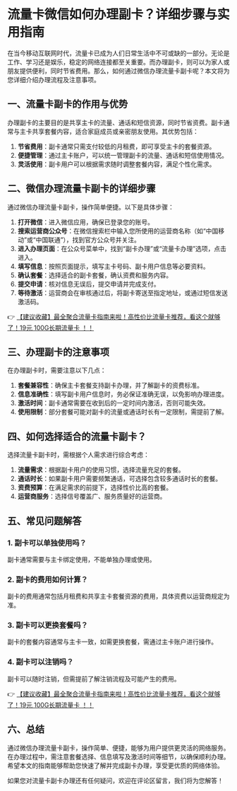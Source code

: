 # 流量卡微信如何办理副卡？详细步骤与实用指南

在当今移动互联网时代，流量卡已成为人们日常生活中不可或缺的一部分。无论是工作、学习还是娱乐，稳定的网络连接都至关重要。而办理副卡，则可以为家人或朋友提供便利，同时节省费用。那么，如何通过微信办理流量卡副卡呢？本文将为您详细介绍办理流程及注意事项。

## 一、流量卡副卡的作用与优势

办理副卡的主要目的是共享主卡的流量、通话和短信资源，同时节省资费。副卡通常与主卡共享套餐内容，适合家庭成员或亲密朋友使用。其优势包括：

1. **节省费用**：副卡通常只需支付较低的月租费，即可享受主卡的套餐资源。
2. **便捷管理**：通过主卡账户，可以统一管理副卡的流量、通话和短信使用情况。
3. **灵活使用**：副卡用户可以根据需求随时调整套餐内容，满足个性化需求。

## 二、微信办理流量卡副卡的详细步骤

通过微信办理流量卡副卡，操作简单便捷。以下是具体步骤：

1. **打开微信**：进入微信应用，确保已登录您的账号。
2. **搜索运营商公众号**：在微信搜索栏中输入您所使用的运营商名称（如“中国移动”或“中国联通”），找到官方公众号并关注。
3. **进入办理页面**：在公众号菜单中，找到“副卡办理”或“流量卡办理”选项，点击进入。
4. **填写信息**：按照页面提示，填写主卡号码、副卡用户信息等必要资料。
5. **确认套餐**：选择适合的副卡套餐，确认资费和服务内容。
6. **提交申请**：核对信息无误后，提交申请并完成支付。
7. **等待激活**：运营商会在审核通过后，将副卡寄送至指定地址，或通过短信发送激活码。

👉 [【建议收藏】最全聚合流量卡指南来啦！高性价比流量卡推荐，看这个就够了！19元 100G长期流量卡 ！！](https://bit.ly/Liuliangka)

## 三、办理副卡的注意事项

在办理副卡时，需要注意以下几点：

1. **套餐兼容性**：确保主卡套餐支持副卡办理，并了解副卡的资费标准。
2. **信息准确性**：填写副卡用户信息时，务必保证准确无误，以免影响办理进度。
3. **激活时间**：副卡通常需要在收到后的一定时间内激活，否则可能失效。
4. **使用限制**：部分套餐可能对副卡的流量或通话时长有一定限制，需提前了解。

## 四、如何选择适合的流量卡副卡？

选择流量卡副卡时，需根据个人需求进行综合考虑：

1. **流量需求**：根据副卡用户的使用习惯，选择流量充足的套餐。
2. **通话时长**：如果副卡用户需要频繁通话，可选择包含较多通话时长的套餐。
3. **资费预算**：在满足需求的前提下，选择性价比高的套餐。
4. **运营商服务**：选择信号覆盖广、服务质量好的运营商。

## 五、常见问题解答

### 1. 副卡可以单独使用吗？
副卡通常需要与主卡绑定使用，不能单独办理或使用。

### 2. 副卡的费用如何计算？
副卡的费用通常包括月租费和共享主卡套餐资源的费用，具体资费以运营商规定为准。

### 3. 副卡可以更换套餐吗？
副卡的套餐内容通常与主卡一致，如需更换套餐，需通过主卡账户进行操作。

### 4. 副卡可以注销吗？
副卡可以随时注销，但需提前了解注销流程及可能产生的费用。

👉 [【建议收藏】最全聚合流量卡指南来啦！高性价比流量卡推荐，看这个就够了！19元 100G长期流量卡 ！！](https://bit.ly/Liuliangka)

## 六、总结

通过微信办理流量卡副卡，操作简单、便捷，能够为用户提供更灵活的网络服务。在办理过程中，需注意套餐选择、信息填写及激活时间等细节，以确保顺利办理。希望本文的指南能够帮助您快速了解并完成副卡办理，享受更优质的网络体验。

如果您对流量卡副卡办理还有任何疑问，欢迎在评论区留言，我们将为您解答！